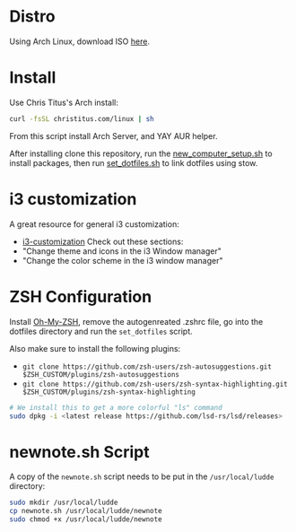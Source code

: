 # Distro
Using Arch Linux, download ISO [here](https://archlinux.org/download/).
# Install
Use Chris Titus's Arch install:
```bash
curl -fsSL christitus.com/linux | sh
```
From this script install Arch Server, and YAY AUR helper.

After installing clone this repository, run the [new_computer_setup.sh](https://github.com/luddekn/dotfiles/blob/main/new_computer_setup.sh) to install packages, then run [set_dotfiles.sh](https://github.com/luddekn/dotfiles/blob/main/set_dotfiles.sh) to link dotfiles using stow.
# i3 customization
A great resource for general i3 customization:
- [i3-customization](https://itsfoss.com/i3-customization/#change-the-color-scheme-in-the-i3-window-manager)
Check out these sections:
- "Change theme and icons in the i3 Window manager"
- "Change the color scheme in the i3 window manager"
# ZSH Configuration
Install [Oh-My-ZSH](https://ohmyz.sh/#install), remove the autogenreated .zshrc file, go into the dotfiles directory and run the `set_dotfiles` script.

Also make sure to install the following plugins:
- `git clone https://github.com/zsh-users/zsh-autosuggestions.git $ZSH_CUSTOM/plugins/zsh-autosuggestions`
- `git clone https://github.com/zsh-users/zsh-syntax-highlighting.git $ZSH_CUSTOM/plugins/zsh-syntax-highlighting`
```bash
# We install this to get a more colorful "ls" command
sudo dpkg -i <latest release https://github.com/lsd-rs/lsd/releases>
```

# newnote.sh Script
A copy of the `newnote.sh` script needs to be put in the `/usr/local/ludde` directory:
```bash
sudo mkdir /usr/local/ludde
cp newnote.sh /usr/local/ludde/newnote
sudo chmod +x /usr/local/ludde/newnote
```
